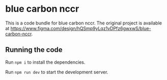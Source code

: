 
  # blue carbon nccr

  This is a code bundle for blue carbon nccr. The original project is available at https://www.figma.com/design/hQSmp9yLqz1vDPfz6gwxwS/blue-carbon-nccr.

  ## Running the code

  Run `npm i` to install the dependencies.

  Run `npm run dev` to start the development server.
  